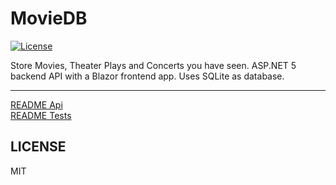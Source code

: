 # MovieDB

[![License](https://img.shields.io/github/license/eisnstein/PackCheck)](https://github.com/eisnstein/PackCheck/blob/main/LICENSE)

Store Movies, Theater Plays and Concerts you have seen. ASP.NET 5 backend API with a Blazor frontend app. Uses SQLite as database.

---

[README Api](https://github.com/eisnstein/MovieDB/blob/main/MovieDB.Api/README.md)    
[README Tests](https://github.com/eisnstein/MovieDB/blob/main/MovieDB.Tests/README.md)

## LICENSE

MIT